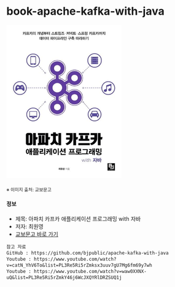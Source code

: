 # book-apache-kafka-with-java

<img src="thumbnail.jpg" width="300">

<sub>※ 이미지 출처: 교보문고</sub>

#### 정보

- 제목: 아파치 카프카 애플리케이션 프로그래밍 with 자바
- 저자: 최원영
- [교보문고 바로 가기](https://product.kyobobook.co.kr/detail/S000001842177)

```
참고 자료
GitHub : https://github.com/bjpublic/apache-kafka-with-java
Youtube : https://www.youtube.com/watch?v=catN_YhV6To&list=PL3Re5Ri5rZmksx3uuv7gU7Mg6fm69y7wh 
Youtube : https://www.youtube.com/watch?v=waw0XXNX-uQ&list=PL3Re5Ri5rZmkY46j6WcJXQYRlDRZSUQ1j 
```
